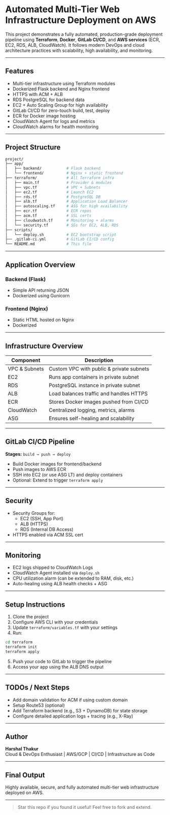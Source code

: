 # Automated Multi-Tier Web Infrastructure Deployment on AWS 

This project demonstrates a fully automated, production-grade deployment pipeline using **Terraform**, **Docker**, **GitLab CI/CD**, and **AWS services** (ECR, EC2, RDS, ALB, CloudWatch). It follows modern DevOps and cloud architecture practices with scalability, high availability, and monitoring.

---

## Features

- Multi-tier infrastructure using Terraform modules
- Dockerized Flask backend and Nginx frontend
- HTTPS with ACM + ALB
- RDS PostgreSQL for backend data
- EC2 + Auto Scaling Group for high availability
- GitLab CI/CD for zero-touch build, test, deploy
- ECR for Docker image hosting
- CloudWatch Agent for logs and metrics
- CloudWatch alarms for health monitoring

---

## Project Structure

```bash
project/
├── app/
│   ├── backend/           # Flask backend
│   └── frontend/          # Nginx + static frontend
├── terraform/             # All Terraform infra
│   ├── main.tf            # Provider & modules
│   ├── vpc.tf             # VPC + Subnets
│   ├── ec2.tf             # Launch EC2
│   ├── rds.tf             # PostgreSQL DB
│   ├── alb.tf             # Application Load Balancer
│   ├── autoscaling.tf     # ASG for high availability
│   ├── ecr.tf             # ECR repos
│   ├── acm.tf             # SSL certs
│   ├── cloudwatch.tf      # Monitoring + alarms
│   └── security.tf        # SGs for EC2, ALB, RDS
├── scripts/
│   └── deploy.sh          # EC2 bootstrap script
├── .gitlab-ci.yml         # GitLab CI/CD config
└── README.md              # This file
```

---

## Application Overview

### Backend (Flask)
- Simple API returning JSON
- Dockerized using Gunicorn

### Frontend (Nginx)
- Static HTML hosted on Nginx
- Dockerized

---

## Infrastructure Overview

| Component | Description |
|----------|-------------|
| VPC & Subnets | Custom VPC with public & private subnets |
| EC2 | Runs app containers in private subnet |
| RDS | PostgreSQL instance in private subnet |
| ALB | Load balances traffic and handles HTTPS |
| ECR | Stores Docker images pushed from CI/CD |
| CloudWatch | Centralized logging, metrics, alarms |
| ASG | Ensures self-healing and scalability |

---

## GitLab CI/CD Pipeline

**Stages:** `build → push → deploy`

- Build Docker images for frontend/backend
- Push images to AWS ECR
- SSH into EC2 (or use ASG LT) and deploy containers
- Optional: Extend to trigger `terraform apply`

---

## Security

- Security Groups for:
  - EC2 (SSH, App Port)
  - ALB (HTTPS)
  - RDS (Internal DB Access)
- HTTPS enabled via ACM SSL cert

---

## Monitoring

- EC2 logs shipped to CloudWatch Logs
- CloudWatch Agent installed via `deploy.sh`
- CPU utilization alarm (can be extended to RAM, disk, etc.)
- Auto-healing using ALB health checks + ASG

---

## Setup Instructions

1. Clone the project
2. Configure AWS CLI with your credentials
3. Update `terraform/variables.tf` with your settings
4. Run:
```bash
cd terraform
terraform init
terraform apply
```
5. Push your code to GitLab to trigger the pipeline
6. Access your app using the ALB DNS output

---

## TODOs / Next Steps

- Add domain validation for ACM if using custom domain
- Setup Route53 (optional)
- Add Terraform backend (e.g., S3 + DynamoDB) for state storage
- Configure detailed application logs + tracing (e.g., X-Ray)

---

## Author
**Harshal Thakur**  
Cloud & DevOps Enthusiast | AWS/GCP | CI/CD | Infrastructure as Code

---

## Final Output

Highly available, secure, and fully automated multi-tier web infrastructure deployed on AWS.

---

> Star this repo if you found it useful! Feel free to fork and extend.
